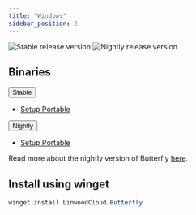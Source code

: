 ```yaml
---
title: "Windows"
sidebar_position: 2
---
```


![Stable release version](https://img.shields.io/badge/dynamic/yaml?color=c4840d&label=Stable&query=%24.version&url=https%3A%2F%2Fraw.githubusercontent.com%2FLinwoodCloud%2Fbutterfly%2Fstable%2Fapp%2Fpubspec.yaml&style=for-the-badge)
![Nightly release version](https://img.shields.io/badge/dynamic/yaml?color=f7d28c&label=Nightly&query=%24.version&url=https%3A%2F%2Fraw.githubusercontent.com%2FLinwoodCloud%2Fbutterfly%2Fnightly%2Fapp%2Fpubspec.yaml&style=for-the-badge)

## Binaries

<div className="row margin-bottom--lg padding--sm">
<div className="dropdown dropdown--hoverable margin--sm">
  <button className="button button--outline button--info button--lg">Stable</button>
  <ul className="dropdown__menu">
    <li>
      <a className="dropdown__link" href="https://github.com/LinwoodCloud/butterfly/releases/download/stable/Butterfly-Setup.exe">
        Setup
      </a>
      <a className="dropdown__link" href="https://github.com/LinwoodCloud/butterfly/releases/download/stable/windows.zip">
        Portable
      </a>
    </li>
  </ul>
</div>
<div className="dropdown dropdown--hoverable margin--sm">
  <button className="button button--outline button--danger button--lg">Nightly</button>
  <ul className="dropdown__menu">
    <li>
      <a className="dropdown__link" href="https://github.com/LinwoodCloud/butterfly/releases/download/nightly/Butterfly-Setup.exe">
        Setup
      </a>
      <a className="dropdown__link" href="https://github.com/LinwoodCloud/butterfly/releases/download/nightly/windows.zip">
        Portable
      </a>
    </li>
  </ul>
</div>
</div>

Read more about the nightly version of Butterfly [here](/nightly).

## Install using winget

```powershell
winget install LinwoodCloud.Butterfly
```
